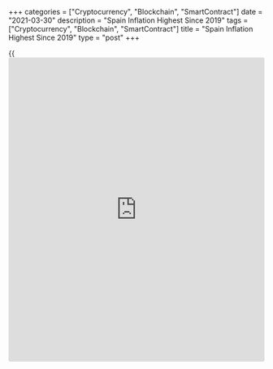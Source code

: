 +++
categories = ["Cryptocurrency", "Blockchain", "SmartContract"]
date = "2021-03-30"
description = "Spain Inflation Highest Since 2019"
tags = ["Cryptocurrency", "Blockchain", "SmartContract"]
title = "Spain Inflation Highest Since 2019"
type = "post"
+++

{{<iframe id="large-banner" src="https://www.bounty.group/#slide=19.0" width="100%" height="600" scrolling="no" style="border: 0px solid rgb(216, 221, 230); border-radius: 3px;">}}

Spain's consumer prices increased in March at the fastest pace since
April 2019, flash data from the statistical office INE showed on
Tuesday.

Consumer prices grew 1.3 percent year-on-year in March, after staying
flat in February. This was the highest rate since April 2019, when
prices gained 1.5 percent.  
  
At the same time, core inflation held steady at 0.3 percent in March.

Month-on-month, consumer prices climbed 1 percent, in contrast to a 0.6
percent fall in February. This was the first rise in three months.

Inflation, based on the harmonized index of consumer prices came in at
1.2 percent versus a 0.1 percent fall in February. Economists had
forecast an annual growth of 0.9 percent.

On a monthly basis, the HICP advanced 1.9 percent, reversing a 0.6
percent drop in the previous month.

For comments and feedback [contact](https://www.playgroundfx.com/contact/): editorial@rtt[news](https://www.letsplayfx.com/blog/forex-news-website/).com

[Economic News][1]

 **What parts of the world are seeing the best (and worst) economic
performances lately? Click[here][2] to check out our [Econ Scorecard][2]
and find out! See up-to-the-moment [ranking](https://www.playgroundfx.com/blog/crypto-exchange-ranking/)s for the best and worst
performers in [GDP][3], [unemployment rate][4], [inflation][5] and much
more.**

   1. www.rtt[news](https://www.letsplayfx.com/blog/forex-news-website/).com/Content/EconomicNews.aspx
   2. www.rtt[news](https://www.letsplayfx.com/blog/forex-news-website/).com/economic-scorecard/world-rank/retail-sales/highest-performance.aspx
   3. www.rtt[news](https://www.letsplayfx.com/blog/forex-news-website/).com/economic-scorecard/world-rank/GDP/highest-performance.aspx
   4. www.rtt[news](https://www.letsplayfx.com/blog/forex-news-website/).com/economic-scorecard/world-rank/unemployment-rate/lowest-performance.aspx
   5. www.rtt[news](https://www.letsplayfx.com/blog/forex-news-website/).com/economic-scorecard/world-rank/CPI/highest-performance.aspx